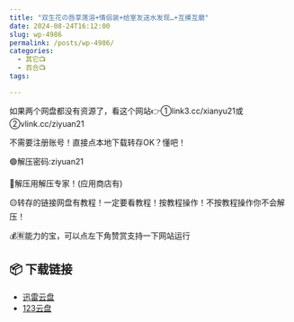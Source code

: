 ```yaml
---
title: "双生花の唇享莲溶+情侣装+给室友送水发现…+互摸互磨"
date: 2024-08-24T16:12:00
slug: wp-4986
permalink: /posts/wp-4986/
categories:
  - 其它📺
  - 百合📺
tags:

---
```


如果两个网盘都没有资源了，看这个网站👉①link3.cc/xianyu21或②vlink.cc/ziyuan21

不需要注册账号！直接点本地下载转存OK？懂吧！

🟢解压密码:ziyuan21

🔵解压用解压专家！(应用商店有)

🟡转存的链接网盘有教程！一定要看教程！按教程操作！不按教程操作你不会解压！

💰🈶能力的宝，可以点左下角赞赏支持一下网站运行

## 📦 下载链接
- [迅雷云盘](https://blziyuan21.com/pay-download/4986?key=7ba4bdf8fa&down_id=0)
- [123云盘](https://blziyuan21.com/pay-download/4986?key=7ba4bdf8fa&down_id=1)

